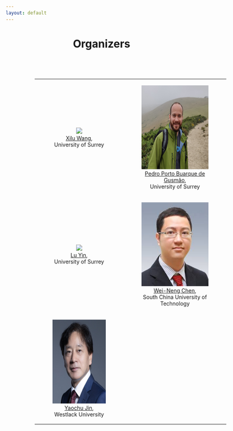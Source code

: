 ```yaml
---
layout: default
---
```


# <span style="display:block;text-align:center">Organizers</span>

<table cellspacing="0" cellpadding="0" style="border-collapse: collapse; margin: 2cm;">
    <tr>
        <td style="text-align: center; border: none;"><figure><img src="assets/xilu.png" height="220"><figcaption>
        <a href="https://scholar.google.com/citations?user=Xmlr1xQAAAAJ&hl=en&inst=15262737669262836719&oi=ao">Xilu Wang</a>, <br> University of Surrey</figcaption></figure></td>
        <td style="text-align: center; border: none;"><figure><img src="assets/pedro.png" height="220"><figcaption>
        <a href="https://scholar.google.com/citations?user=Xmlr1xQAAAAJ&hl=en&inst=15262737669262836719&oi=ao">Pedro Porto Buarque de Gusmão</a>, <br> University of Surrey</figcaption></figure></td>
    </tr> 
    <tr>
        <td style="text-align: center; border: none;"><figure><img src="assets/lu.jpeg" height="220"><figcaption>
        <a href="https://scholar.google.com/citations?user=G4Xe1NkAAAAJ&hl=en&oi=ao">Lu Yin</a>, <br> University of Surrey</figcaption></figure></td>
        <td style="text-align: center; border: none;">
        <figure><img src="assets/weineng.png" height="220"><figcaption>
        <a href="https://scholar.google.com/citations?user=73IbXtsAAAAJ&hl=en">Wei-Neng Chen</a>, <br> South China University of Technology</figcaption></figure></td>
     </tr> 
    <tr>
        <td style="text-align: center; border: none;"><figure><img src="assets/yaochu.jpg" height="220"><figcaption>
        <a href="https://scholar.google.com/citations?user=9vQ7gbgAAAAJ&hl">Yaochu Jin</a>, <br>Westlack University</figcaption></figure></td>
     </tr> 
</table>
